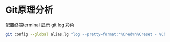 # Git原理分析

配置终端terminal 显示 git log 彩色

```bash
git config --global alias.lg "log --pretty=format:'%Cred%h%Creset - %Cblue%ad%Creset(%C(cyan)%ar%Creset) %Cgreen%an%Creset : %C(yellow)%d%Creset %s' --graph --abbrev-commit"
```

